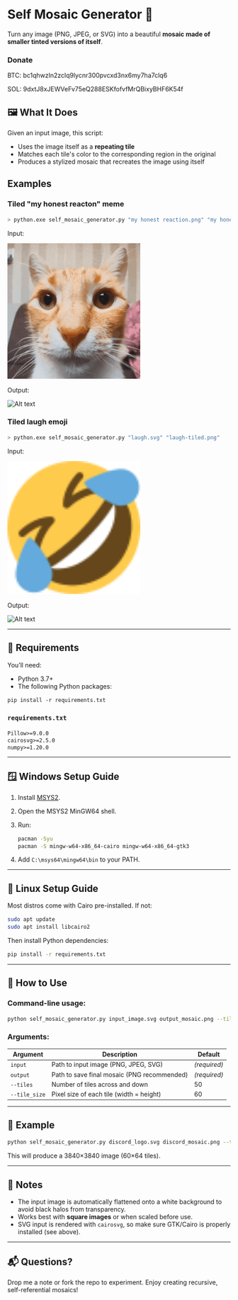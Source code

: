 
# Self Mosaic Generator 🧩
Turn any image (PNG, JPEG, or SVG) into a beautiful **mosaic made of smaller tinted versions of itself**.

### Donate
BTC: bc1qhwzln2zclq9lycnr300pvcxd3nx6my7ha7clq6

SOL: 9dxtJ8xJEWVeFv75eQ288ESKfofvfMrQBixyBHF6K54f

## 🖼️ What It Does
Given an input image, this script:
- Uses the image itself as a **repeating tile**
- Matches each tile's color to the corresponding region in the original
- Produces a stylized mosaic that recreates the image using itself

## Examples

### Tiled "my honest reacton" meme
```bash
> python.exe self_mosaic_generator.py "my honest reaction.png" "my honest reaction-tiled.png"
```

Input:

<img src="images/my honest reaction.png" alt="Alt text" width="300"/>

Output:

<img src="images/my honest reaction-tiled.png" alt="Alt text" width="300"/>

### Tiled laugh emoji

```bash
> python.exe self_mosaic_generator.py "laugh.svg" "laugh-tiled.png"
```

Input:

<img src="images/laugh.svg" alt="Alt text" width="300"/>

Output:

<img src="images/laugh-tiled.png" alt="Alt text" width="300"/>

---

## 🔧 Requirements

You’ll need:

- Python 3.7+
- The following Python packages:

```
pip install -r requirements.txt
```

### `requirements.txt`
```
Pillow>=9.0.0
cairosvg>=2.5.0
numpy>=1.20.0
```

---

## 🪟 Windows Setup Guide

1. Install [MSYS2](https://www.msys2.org/).
2. Open the MSYS2 MinGW64 shell.
3. Run:

   ```bash
   pacman -Syu
   pacman -S mingw-w64-x86_64-cairo mingw-w64-x86_64-gtk3
   ```

4. Add `C:\msys64\mingw64\bin` to your PATH.

---

## 🐧 Linux Setup Guide

Most distros come with Cairo pre-installed. If not:

```bash
sudo apt update
sudo apt install libcairo2
```

Then install Python dependencies:
```bash
pip install -r requirements.txt
```

---

## 🚀 How to Use

### Command-line usage:

```bash
python self_mosaic_generator.py input_image.svg output_mosaic.png --tiles 60 --tile_size 60
```

### Arguments:

| Argument      | Description                              | Default  |
|---------------|------------------------------------------|----------|
| `input`       | Path to input image (PNG, JPEG, SVG)     | *(required)* |
| `output`      | Path to save final mosaic (PNG recommended) | *(required)* |
| `--tiles`     | Number of tiles across and down          | 50       |
| `--tile_size` | Pixel size of each tile (width = height) | 60       |

---

## 🧪 Example

```bash
python self_mosaic_generator.py discord_logo.svg discord_mosaic.png --tiles 60 --tile_size 64
```

This will produce a 3840×3840 image (60×64 tiles).

---

## 📌 Notes

- The input image is automatically flattened onto a white background to avoid black halos from transparency.
- Works best with **square images** or when scaled before use.
- SVG input is rendered with `cairosvg`, so make sure GTK/Cairo is properly installed (see above).

---

## 📬 Questions?

Drop me a note or fork the repo to experiment. Enjoy creating recursive, self-referential mosaics!
